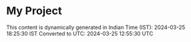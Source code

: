 # My Project

This content is dynamically generated in Indian Time (IST): 2024-03-25 18:25:30 IST
Converted to UTC: 2024-03-25 12:55:30 UTC
